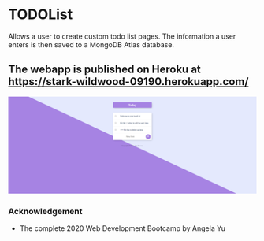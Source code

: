 # TODOList
Allows a user to create custom todo list pages. The information a user enters is then saved to a MongoDB Atlas database. 
## The webapp is published on Heroku at https://stark-wildwood-09190.herokuapp.com/

![Image](https://github.com/nnasirova/TODOList/blob/main/todolistscreenshot.png)

### Acknowledgement
- The complete 2020 Web Development Bootcamp by Angela Yu

